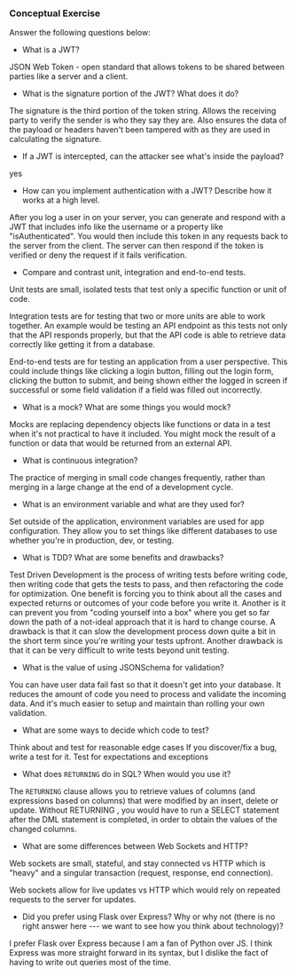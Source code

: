 ### Conceptual Exercise

Answer the following questions below:

- What is a JWT?

JSON Web Token - open standard that allows tokens to be shared between parties like a server and a client.

- What is the signature portion of the JWT?  What does it do?

The signature is the third portion of the token string. Allows the receiving party to verify the sender is who they say they are. Also ensures the data of the payload or headers haven't been tampered with as they are used in calculating the signature.

- If a JWT is intercepted, can the attacker see what's inside the payload?

yes

- How can you implement authentication with a JWT?  Describe how it works at a high level.

 After you log a user in on your server, you can generate and respond with a JWT that includes info like the username or a property like "isAuthenticated". You would then include this token in any requests back to the server from the client. The server can then respond if the token is verified or deny the request if it fails verification.

- Compare and contrast unit, integration and end-to-end tests.

Unit tests are small, isolated tests that test only a specific function or unit of code.

Integration tests are for testing that two or more units are able to work together. An example would be testing an API endpoint as this tests not only that the API responds properly, but that the API code is able to retrieve data correctly like getting it from a database.

End-to-end tests are for testing an application from a user perspective. This could include things like clicking a login button, filling out the login form, clicking the button to submit, and being shown either the logged in screen if successful or some field validation if a field was filled out incorrectly.


- What is a mock? What are some things you would mock?

Mocks are replacing dependency objects like functions or data in a test when it's not practical to have it included. You might mock the result of a function or data that would be returned from an external API.

- What is continuous integration?

The practice of merging in small code changes frequently, rather than merging in a large change at the end of a development cycle.

- What is an environment variable and what are they used for?

Set outside of the application, environment variables are used for app configuration. They allow you to set things like different databases to use whether you're in production, dev, or testing.

- What is TDD? What are some benefits and drawbacks?

Test Driven Development is the process of writing tests before writing code, then writing code that gets the tests to pass, and then refactoring the code for optimization. One benefit is forcing you to think about all the cases and expected returns or outcomes of your code before you write it. Another is it can prevent you from "coding yourself into a box" where you get so far down the path of a not-ideal approach that it is hard to change course. A drawback is that it can slow the development process down quite a bit in the short term since you're writing your tests upfront. Another drawback is that it can be very difficult to write tests beyond unit testing.

- What is the value of using JSONSchema for validation?

You can have user data fail fast so that it doesn't get into your database. It reduces the amount of code you need to process and validate the incoming data. And it's much easier to setup and maintain than rolling your own validation.


- What are some ways to decide which code to test?

Think about and test for reasonable edge cases
If you discover/fix a bug, write a test for it.
Test for expectations and exceptions

- What does `RETURNING` do in SQL? When would you use it?

The `RETURNING` clause allows you to retrieve values of columns (and expressions based on columns) that were modified by an insert, delete or update. Without RETURNING , you would have to run a SELECT statement after the DML statement is completed, in order to obtain the values of the changed columns.

- What are some differences between Web Sockets and HTTP?

Web sockets are small, stateful, and stay connected vs HTTP which is "heavy" and a singular transaction (request, response, end connection).

Web sockets allow for live updates vs HTTP which would rely on repeated requests to the server for updates.


- Did you prefer using Flask over Express? Why or why not (there is no right
answer here --- we want to see how you think about technology)?

I prefer Flask over Express because I am a fan of Python over JS. I think Express was more straight forward in its syntax, but I dislike the fact of having to write out queries most of the time.
